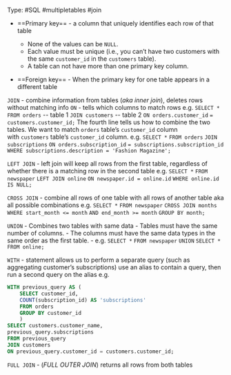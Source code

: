 Type: #SQL #multipletables #join

- ==Primary key== - a column that uniquely identifies each row of that table
	-   None of the values can be `NULL`.
	-   Each value must be unique (i.e., you can’t have two customers with the same `customer_id` in the `customers` table).
	-   A table can not have more than one primary key column.

- ==Foreign key== - When the primary key for one table appears in a different table

`JOIN` - combine information from tables (*aka inner join*), deletes rows without matching info 
	`ON` - tells which columns to match rows
	e.g.
	`SELECT *`
	`FROM orders` -- table 1
	`JOIN customers` -- table 2
	`ON orders.customer_id`
	`= customers.customer_id;`
	The fourth line tells us how to combine the two tables. We want to match `orders` table’s `customer_id` column with `customers` table’s `customer_id` column.
	e.g.
	`SELECT *`
	`FROM orders`
	`JOIN subscriptions`
	`ON orders.subscription_id`
	`= subscriptions.subscription_id`
	`WHERE subscriptions.description = 'Fashion Magazine';`

`LEFT JOIN` - left join will keep all rows from the first table, regardless of whether there is a matching row in the second table 
	e.g.
	`SELECT *`
	`FROM newspaper`
	`LEFT JOIN online`
	`ON newspaper.id = online.id`
	`WHERE online.id IS NULL;`

`CROSS JOIN` - combine all rows of one table with all rows of another table aka all possible combinations
	e.g.
	`SELECT *`
	`FROM newspaper`
	`CROSS JOIN months`
	`WHERE start_month <= month`
	`AND end_month >= month`
	`GROUP BY month;`

`UNION` - Combines two tables with same data
	-   Tables must have the same number of columns.
	-   The columns must have the same data types in the same order as the first table.
	- e.g.
	`SELECT *`
	`FROM newspaper`
	`UNION`
	`SELECT *`
	`FROM online;`

`WITH` - statement allows us to perform a separate query (such as aggregating customer’s subscriptions)
	use an alias to contain a query, then run a second query on the alias
	e.g.
```sql
WITH previous_query AS ( 
	SELECT customer_id, 
	COUNT(subscription_id) AS 'subscriptions' 
	FROM orders  
	GROUP BY customer_id 
	) 
SELECT customers.customer_name,
previous_query.subscriptions 
FROM previous_query 
JOIN customers 
ON previous_query.customer_id = customers.customer_id;
```

`FULL JOIN` - (*FULL OUTER JOIN*) returns all rows from both tables

